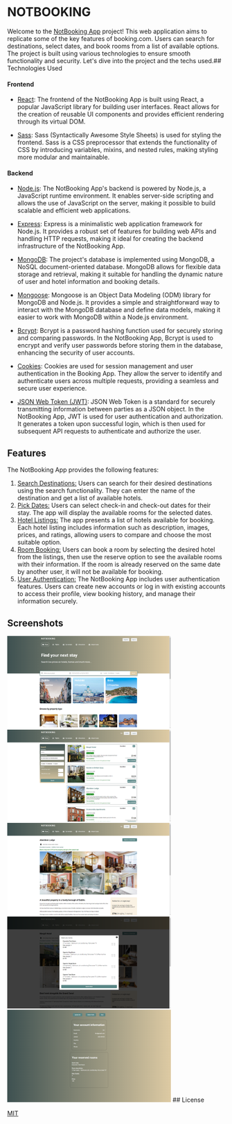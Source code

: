 
# NOTBOOKING

Welcome to the [NotBooking App](https://notbooking.julianvilalta.com/) project! This web application aims to replicate some of the key features of booking.com. Users can search for destinations, select dates, and book rooms from a list of available options. The project is built using various technologies to ensure smooth functionality and security. Let's dive into the project and the techs used.## Technologies Used

#### Frontend
- [React](https://react.dev/): The frontend of the NotBooking App is built using React, a popular JavaScript library for building user interfaces. React allows for the creation of reusable UI components and provides efficient rendering through its virtual DOM.

- [Sass](https://sass-lang.com/): Sass (Syntactically Awesome Style Sheets) is used for styling the frontend. Sass is a CSS preprocessor that extends the functionality of CSS by introducing variables, mixins, and nested rules, making styling more modular and maintainable.

#### Backend
- [Node.js](https://nodejs.org/en/about): The NotBooking App's backend is powered by Node.js, a JavaScript runtime environment. It enables server-side scripting and allows the use of JavaScript on the server, making it possible to build scalable and efficient web applications.

- [Express](https://expressjs.com/): Express is a minimalistic web application framework for Node.js. It provides a robust set of features for building web APIs and handling HTTP requests, making it ideal for creating the backend infrastructure of the NotBooking App.

- [MongoDB](https://www.mongodb.com/): The project's database is implemented using MongoDB, a NoSQL document-oriented database. MongoDB allows for flexible data storage and retrieval, making it suitable for handling the dynamic nature of user and hotel information and booking details.

- [Mongoose](https://mongoosejs.com/): Mongoose is an Object Data Modeling (ODM) library for MongoDB and Node.js. It provides a simple and straightforward way to interact with the MongoDB database and define data models, making it easier to work with MongoDB within a Node.js environment.

- [Bcrypt](https://www.npmjs.com/package/bcrypt): Bcrypt is a password hashing function used for securely storing and comparing passwords. In the NotBooking App, Bcrypt is used to encrypt and verify user passwords before storing them in the database, enhancing the security of user accounts.

- [Cookies](https://www.npmjs.com/package/cookie-parser): Cookies are used for session management and user authentication in the Booking App. They allow the server to identify and authenticate users across multiple requests, providing a seamless and secure user experience.

- [JSON Web Token (JWT)](https://www.npmjs.com/package/jsonwebtoken): JSON Web Token is a standard for securely transmitting information between parties as a JSON object. In the NotBooking App, JWT is used for user authentication and authorization. It generates a token upon successful login, which is then used for subsequent API requests to authenticate and authorize the user.
## Features

The NotBooking App provides the following features:

1. <ins>Search Destinations:</ins> Users can search for their desired destinations using the search functionality. They can enter the name of the destination and get a list of available hotels.
2. <ins>Pick Dates:</ins> Users can select check-in and check-out dates for their stay. The app will display the available rooms for the selected dates. 
3. <ins>Hotel Listings:</ins> The app presents a list of hotels available for booking. Each hotel listing includes information such as description, images, prices, and ratings, allowing users to compare and choose the most suitable option.
4. <ins>Room Booking:</ins> Users can book a room by selecting the desired hotel from the listings, then use the reserve option to see the available rooms with their information. If the room is already reserved on the same date by another user, it will not be available for booking.
5. <ins>User Authentication:</ins> The NotBooking App includes user authentication features. Users can create new accounts or log in with existing accounts to access their profile, view booking history, and manage their information securely.
## Screenshots

<img src="https://github.com/JulVil/HotelBooking/blob/master/.github/notBookinghome.png" width=75% height=75%>
<img src="https://github.com/JulVil/HotelBooking/blob/master/.github/search.png" width=75% height=75%>
<img src="https://github.com/JulVil/HotelBooking/blob/master/.github/single.png" width=75% height=75%>
<img src="https://github.com/JulVil/HotelBooking/blob/master/.github/rooms.png" width=75% height=75%>
<img src="https://github.com/JulVil/HotelBooking/blob/master/.github/profile.png" width=75% height=75%>
## License

[MIT](https://choosealicense.com/licenses/mit/)

